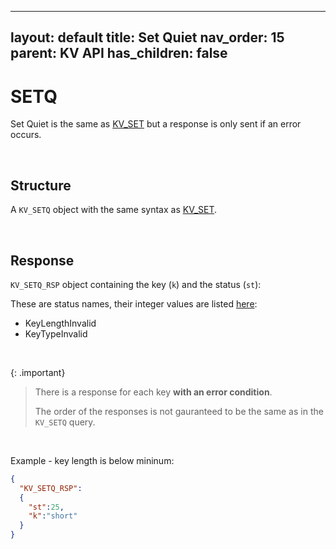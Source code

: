 
---
layout: default
title: Set Quiet
nav_order: 15
parent: KV API
has_children: false
---

# SETQ
Set Quiet is the same as [KV_SET](../kvset/kvset.md) but a response is only sent if an error occurs.


<br/>


## Structure

A `KV_SETQ` object with the same syntax as [KV_SET](../kvset/kvset.md).

<br/>


## Response
`KV_SETQ_RSP` object containing the key  (`k`) and the status (`st`):

These are status names, their integer values are listed [here](../kvstatuslist.md):

- KeyLengthInvalid
- KeyTypeInvalid

<br/>

{: .important}
> There is a response for each key **with an error condition**.
>
> The order of the responses is not gauranteed to be the same as in the `KV_SETQ` query.


<br/>


Example - key length is below mininum:

```json
{
  "KV_SETQ_RSP":
  {
    "st":25,
    "k":"short"
  }
}
```
